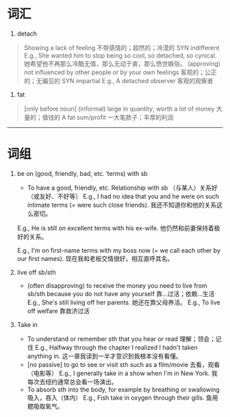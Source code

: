 # 词汇
1. detach
> Showing a lack of feeling 不带感情的；超然的；冷漠的 SYN indifferent
> E.g., She wanted him to stop being so cool, so detached, so cynical.
> 她希望他不再那么冷酷无情，那么无动于衷，那么愤世嫉俗。
(approving) not influenced by other people or by your own feelings 客观的；公正的；无偏见的 SYN impartial
E.g., A detached observer
客观的观察者

1. fat
 >[only before noun] (informal) large in quantity; worth a lot of money 大量的；值钱的
 >A fat sum/profit
 >一大笔款子；丰厚的利润

*****
# 词组
1. be on (good, friendly, bad, etc. ˈterms) with sb
	- To have a good, friendly, etc. Relationship with sb （与某人）关系好（或友好、不好等）
	E.g., I had no idea that you and he were on such intimate terms (= were such close friends).
	我还不知道你和他的关系这么密切。
	
	E.g., He is still on excellent terms with his ex-wife.
	他仍然和前妻保持着极好的关系。
	
	E.g., I'm on first-name terms with my boss now (= we call each other by our first names).
	现在我和老板交情很好，相互直呼其名。
	

2. live off sb/sth
	- (often disapproving) to receive the money you need to live from sb/sth because you do not have any yourself 靠…过活；依赖…生活
	E.g., She's still living off her parents.
	她还在靠父母养活。
	E.g., To live off welfare
	靠救济过活

3. Take in
	 - To understand or remember sth that you hear or read 理解；领会；记住
	E.g., Halfway through the chapter I realized I hadn't taken anything in.
	这一章我读到一半才意识到我根本没有看懂。
	 - [no passive] to go to see or visit sth such as a film/movie 去看，观看（电影等）
	E.g., I generally take in a show when I'm in New York.
	我每次去纽约通常总会看一场演出。
	 - To absorb sth into the body, for example by breathing or swallowing 吸入，吞入（体内）
	E.g., Fish take in oxygen through their gills.
	鱼用鳃吸取氧气。
